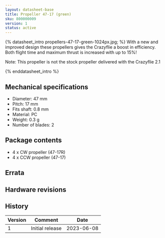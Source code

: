 ```yaml
---
layout: datasheet-base
title: Propeller 47-17 (green)
sku: 800000009
version: 1
status: active
---
```


{% datasheet_intro propellers-47-17-green-1024px.jpg; %}
With a new and improved design these propellers gives the Crazyflie a boost in efficiency. Both flight time and maximum thrust is increased with up to 15%!

Note: This propeller is not the stock propeller delivered with the Crazyflie 2.1

{% enddatasheet_intro %}

## Mechanical specifications

* Diameter: 47 mm
* Pitch: 17 mm
* Fits shaft: 0.8 mm
* Material: PC
* Weight: 0.3 g
* Number of blades: 2

## Package contents

* 4 x CW propeller (47-17R)
* 4 x CCW propeller (47-17)

## Errata

## Hardware revisions

## History

| Version | Comment | Date |
| ------- | ------- | ---- |
| 1 | Initial release | 2023-06-08 |
